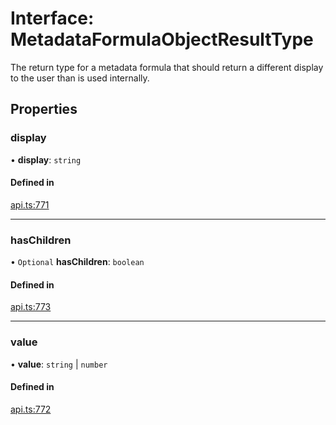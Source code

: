 # Interface: MetadataFormulaObjectResultType

The return type for a metadata formula that should return a different display to the user
than is used internally.

## Properties

### display

• **display**: `string`

#### Defined in

[api.ts:771](https://github.com/coda/packs-sdk/blob/main/api.ts#L771)

___

### hasChildren

• `Optional` **hasChildren**: `boolean`

#### Defined in

[api.ts:773](https://github.com/coda/packs-sdk/blob/main/api.ts#L773)

___

### value

• **value**: `string` \| `number`

#### Defined in

[api.ts:772](https://github.com/coda/packs-sdk/blob/main/api.ts#L772)
